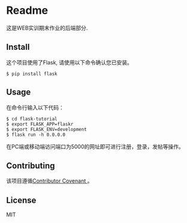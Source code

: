 # Readme  
这是WEB实训期末作业的后端部分.  
## Install  
这个项目使用了Flask, 请使用以下命令确认您已安装。  
```
$ pip install flask  
```  
## Usage  
在命令行输入以下代码：  
```
$ cd flask-tutorial
$ export FLASK_APP=flaskr  
$ export FLASK_ENV=development  
$ flask run -h 0.0.0.0 
```  
在PC端或移动端访问端口为5000的网址即可进行注册，登录，发帖等操作。  
## Contributing  
该项目遵循[Contributor Covenant ](https://www.contributor-covenant.org/version/1/3/0/code-of-conduct/)。  
## License  
MIT
